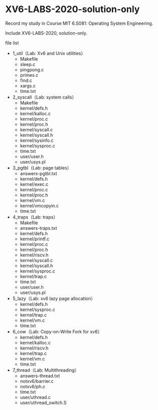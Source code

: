 # XV6-LABS-2020-solution-only
Record my study in Course MIT 6.S081: Operating System Engineering.

Include XV6-LABS-2020, solution-only.



file list

- 1_util（Lab: Xv6 and Unix utilities）
    - Makefile
    - sleep.c
    - pingpong.c
    - primes.c
    - find.c
    - xargs.c
    - time.txt
- 2_syscall（Lab: system calls）
    - Makefile
    - kernel/defs.h
    - kernel/kalloc.c
    - kernel/proc.c
    - kernel/proc.h
    - kernel/syscall.c
    - kernel/syscall.h
    - kernel/sysinfo.c
    - kernel/sysproc.c
    - time.txt
    - user/user.h
    - user/usys.pl
- 3_pgtbl（Lab: page tables）
    - answers-pgtbl.txt
    - kernel/defs.h
    - kernel/exec.c
    - kernel/proc.c
    - kernel/proc.h
    - kernel/vm.c
    - kernel/vmcopyin.c
    - time.txt
- 4_traps（Lab: traps）
    - Makefile
    - answers-traps.txt
    - kernel/defs.h
    - kernel/printf.c
    - kernel/proc.c
    - kernel/proc.h
    - kernel/riscv.h
    - kernel/syscall.c
    - kernel/syscall.h
    - kernel/sysproc.c
    - kernel/trap.c
    - time.txt
    - user/user.h
    - user/usys.pl
- 5_lazy（Lab: xv6 lazy page allocation）
    - kernel/defs.h
    - kernel/sysproc.c
    - kernel/trap.c
    - kernel/vm.c
    - time.txt
- 6_cow（Lab: Copy-on-Write Fork for xv6）
    - kernel/defs.h
    - kernel/kalloc.c
    - kernel/riscv.h
    - kernel/trap.c
    - kernel/vm.c
    - time.txt
- 7_thread（Lab: Multithreading）
    - answers-thread.txt
    - notxv6/barrier.c
    - notxv6/ph.c
    - time.txt
    - user/uthread.c
    - user/uthread_switch.S
